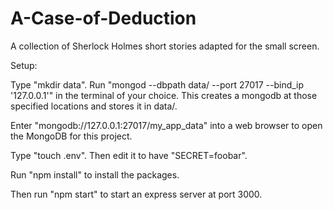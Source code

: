 # A-Case-of-Deduction
A collection of Sherlock Holmes short stories adapted for the small screen.

Setup:

Type "mkdir data".
Run "mongod --dbpath data/ --port 27017 --bind_ip '127.0.0.1'" in the terminal of your choice.
This creates a mongodb at those specified locations and stores it in data/.

Enter "mongodb://127.0.0.1:27017/my_app_data" into a web browser to open the MongoDB for this project.

Type "touch .env". Then edit it to have "SECRET=foobar".

Run "npm install" to install the packages.

Then run "npm start" to start an express server at port 3000.